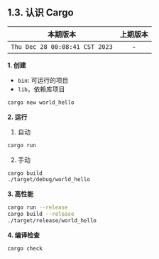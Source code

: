 ## 1.3. 认识 Cargo

|本期版本|上期版本 
|:---:|:---:
`Thu Dec 28 00:08:41 CST 2023` | -

**1. 创建**

* `bin`: 可运行的项目
* `lib`，依赖库项目

```bash
cargo new world_hello
```

**2. 运行**

1. 自动

```bash
cargo run
```

2. 手动

```bash
cargo build
./target/debug/world_hello
```

**3. 高性能**

```bash
cargo run --release
cargo build --release
./target/release/world_hello
```

**4. 编译检查**

```bash
cargo check
```